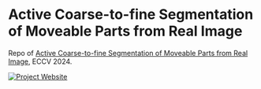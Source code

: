 # Active Coarse-to-fine Segmentation of Moveable Parts from Real Image
Repo of [Active Coarse-to-fine Segmentation of Moveable Parts from Real Image](https://arxiv.org/abs/2303.11530), ECCV 2024.

[![Project Website](https://img.shields.io/badge/🔗-Project_Website-blue.svg)](https://suikei-wang.github.io/mvp-seg/)
